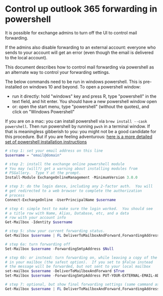 Control up outlook 365 forwarding in powershell
===============================================

It is possible for exchange admins to turn off the UI to control mail forwarding.

If the admins also disable forwarding to an external account: everyone who sends to
your account will get an error (even though the email is delivered to the local
account).

This document describes how to control mail forwarding via powershell as an
alternate way to control your forwarding settings.

The below commands need to be run in windows powershell.  This is pre-installed
on windows 10 and beyond.  To open a powershell window:

* run it directly: hold "windows" key and press R, type "powershell" in the text field, and hit enter.
  You should have a new powershell window open
* or: open the start menu, type "powershell" (without the quotes), and click on "Windows Powershell"

If you are on a mac: you can install powershell via `brew install --cask powershell`.
Then run powershell by running `pwsh` in a terminal window.
If that is meaningless gibberish to you: you might not be a good candidate for this
procedure.  But if you are feeling adventurous:
[here is a more detailed set of powershell installation instructions](https://learn.microsoft.com/en-us/powershell/scripting/install/installing-powershell-on-macos?view=powershell-7.2)

``` powershell
# step 1: set your email address on this line
$username = "email@domain"

# step 2: install the exchange online powershell module
# You may (will?) get a warning about installing modules from
# PSGallery.  Type Y at the prompt.
Install-Module ExchangeOnlineManagement -MinimumVersion 3.0.0

# step 3: do the login dance, including any 2-factor auth.  You will
# get redirected to a web browser to complete the authorization
# process
Connect-ExchangeOnline -UserPrincipalName $username

# step 4: simple test to make sure the login worked.  You should see
# a title row with Name, Alias, Database, etc, and a data
# row with your account info
Get-Mailbox -Identity $username

# step 5: show your current forwarding status.
Get-Mailbox $username | FL DeliverToMailboxAndForward,ForwardingAddress,ForwardingSmtpAddress

# step 6a: turn forwarding off
Set-Mailbox $username -ForwardingSmtpAddress $Null

# step 6b: or instead: turn forwarding on, while leaving a copy of the message
# in your mailbox (the safest option).  If you set to $False instead
# the message will be forwarded, but not sent to your local mailbox
set-mailbox $username -DeliverToMailboxAndForward $True
Set-Mailbox $username -ForwardingSmtpAddress PUT-YOUR-EXTERNAL-EMAIL-ADDRESS-HERE

# step 7: optional, but show final forwarding settings (same cammand as step 5)
Get-Mailbox $username | FL DeliverToMailboxAndForward,ForwardingAddress,ForwardingSmtpAddress
```
